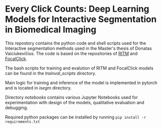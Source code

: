 # Every Click Counts: Deep Learning Models for Interactive Segmentation in Biomedical Imaging

This repostory contains the python code and shell scripts used for the Interactive segmentation methods used in the Master's thesis of Donatas Vaiciukevičius. The code is based on the repositories of [RITM](https://github.com/SamsungLabs/ritm_interactive_segmentation) and [FocalClick](https://github.com/XavierCHEN34/ClickSEG).

The bash scripts for training and evalution of RITM and FocalClick models can be found in the *trainval_scripts* directory.

Main logic for training and inference of the model is implemented in pytorch and is located in *isegm* directory.

Directory *notebooks* contains various Jupyter Notebooks used for experimentation with design of the models, qualitative evaluation and debugging.

Required python packages can be installed by running `pip install -r requirements.txt`
